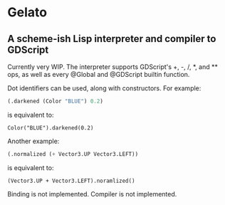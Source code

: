 # Gelato
## A scheme-ish Lisp interpreter and compiler to GDScript

Currently very WIP. The interpreter supports GDScript's +, -, /, *, and ** ops, as well as every @Global and @GDScript builtin function.

Dot identifiers can be used, along with constructors. For example:
```scheme
(.darkened (Color "BLUE") 0.2)
```
is equivalent to: 
```gdscript
Color("BLUE").darkened(0.2)
```

Another example:
```scheme
(.normalized (+ Vector3.UP Vector3.LEFT))
```
is equivalent to:
```gdscript
(Vector3.UP + Vector3.LEFT).noramlized()
```

Binding is not implemented. Compiler is not implemented.
